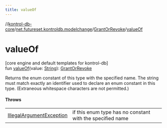 ```yaml
---
title: valueOf
---
```

//[kontrol-db-core](../../../index.html)/[net.futureset.kontroldb.modelchange](../index.html)/[GrantOrRevoke](index.html)/[valueOf](value-of.html)



# valueOf



[core engine and default templates for kontrol-db]\
fun [valueOf](value-of.html)(value: [String](https://kotlinlang.org/api/latest/jvm/stdlib/kotlin/-string/index.html)): [GrantOrRevoke](index.html)



Returns the enum constant of this type with the specified name. The string must match exactly an identifier used to declare an enum constant in this type. (Extraneous whitespace characters are not permitted.)



#### Throws


| | |
|---|---|
| [IllegalArgumentException](https://kotlinlang.org/api/latest/jvm/stdlib/kotlin/-illegal-argument-exception/index.html) | if this enum type has no constant with the specified name |



